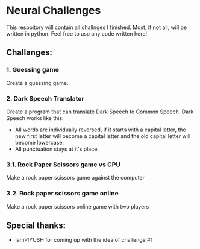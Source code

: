 # Neural Challenges
This respoitory will contain all challnges I finished.
Most, if not all, will be written in python.
Feel free to use any code written here!

## Challanges:
  ### 1. Guessing game
  Create a guessing game.
  ### 2. Dark Speech Translator
  Create a program that can translate Dark Speech to Common Speech.
  Dark Speech works like this:
  - All words are individually reversed, if it starts with a capital letter, the new first letter will become a capital letter and the old capital letter will become lowercase.
  - All punctuation stays at it's place.
  ### 3.1. Rock Paper Scissors game vs CPU
  Make a rock paper scissors game against the computer
  ### 3.2. Rock paper scissors game online
  Make a rock paper scissors online game with two players 
## Special thanks:
  - IamPIYUSH for coming up with the idea of challenge #1
